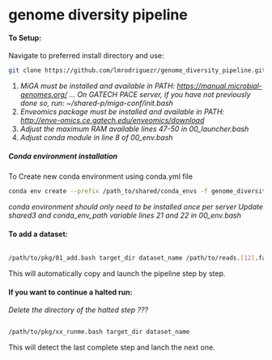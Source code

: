 # genome diversity pipeline

#### To Setup:

Navigate to preferred install directory and use:

```bash
git clone https://github.com/lmrodriguezr/genome_diversity_pipeline.git
```

1. *MiGA must be installed and available in PATH: https://manual.microbial-genomes.org/ ... On GATECH PACE server, if you have not previously done so, run: ~/shared-p/miga-conf/init.bash*
2. *Enveomics package must be installed and available in PATH: http://enve-omics.ce.gatech.edu/enveomics/download*
3. *Adjust the maximum RAM available lines 47-50 in 00_launcher.bash*
4. *Adjust conda module in line 8 of 00_env.bash*

##### Conda environment installation

To Create new conda environment using conda.yml file

```bash
conda env create --prefix /path_to/shared/conda_envs -f genome_diversity_pipeline/conda.yml
```

*conda environment should only need to be installed once per server*
*Update shared3 and conda_env_path variable lines 21 and 22 in 00_env.bash*

#### To add a dataset:

```bash

/path/to/pkg/01_add.bash target_dir dataset_name /path/to/reads.[12].fastq.gz

```

This will automatically copy and launch the pipeline step by step.


#### If you want to continue a halted run:

*Delete the directory of the halted step ???*

```bash

/path/to/pkg/xx_runme.bash target_dir dataset_name

```

This will detect the last complete step and lanch the next one.

